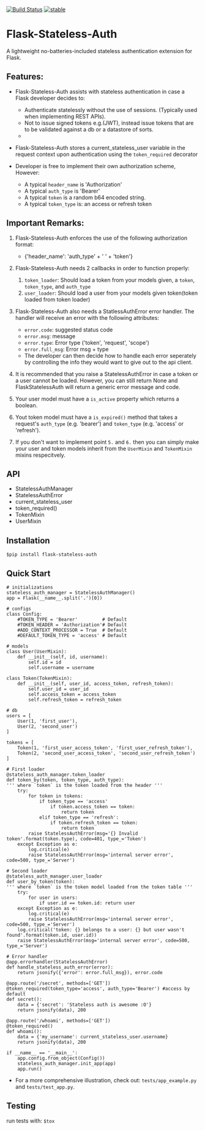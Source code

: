 [![Build Status](https://travis-ci.org/omarryhan/flask-stateless-auth.svg?branch=master)](https://travis-ci.org/omarryhan/flask-stateless-auth)
[![stable](http://badges.github.io/stability-badges/dist/stable.svg)](http://github.com/badges/stability-badges)
# Flask-Stateless-Auth

A lightweight no-batteries-included stateless authentication extension for Flask.


## Features:

- Flask-Stateless-Auth assists with stateless authentication in case a Flask developer decides to:
    - Authenticate statelessly without the use of sessions. (Typically used when implementing REST APIs).
    - Not to issue signed tokens e.g.(JWT), instead issue tokens that are to be validated against a db or a datastore of sorts.
    - 
- Flask-Stateless-Auth stores a current_stateless_user variable in the request context upon authentication using the `token_required` decorator

- Developer is free to implement their own authorization scheme, However:
    - A typical `header_name` is 'Authorization'
    - A typical `auth_type` is 'Bearer'
    - A typical `token` is a random b64 encoded string.
    - A typical `token_type` is: an access or refresh token

## Important Remarks:

1. Flask-Stateless-Auth enforces the use of the following authorization format:
    - {'header_name': 'auth_type' + ' ' + 'token'}

2. Flask-Stateless-Auth needs 2 callbacks in order to function properly:

    1. `token_loader`: Should load a token from your models given, a `token`, `token_type`, and `auth_type`
    2. `user_loader`: Should load a user from your models given token(token loaded from token loader)

3. Flask-Stateless-Auth also needs a StatlessAuthError error handler. The handler will receive an error with the following attributes:

    - `error.code`: suggested status code
    - `error.msg`: message
    - `error.type`: Error type ('token', 'request', 'scope')
    - `error.full_msg`: Error msg + type
    - The developer can then decide how to handle each error seperately by controlling the info they would want to give out to the api client.

4. It is recommended that you raise a StatelessAuthError in case a token or a user cannot be loaded. However, you can still return None and FlaskStatelessAuth will return a generic error message and code.

5. Your user model must have a `is_active` property which returns a boolean.

6. Yout token model must have a `is_expired()` method that takes a request's `auth_type` (e.g. 'bearer') and `token_type` (e.g. 'access' or 'refresh').

7. If you don't want to implement point `5.` and `6.` then you can simply make your user and token models inherit from the `UserMixin` and `TokenMixin` mixins respecitvely.

## API

- StatelessAuthManager
- StatelessAuthError
- current_stateless_user
- token_required()
- TokenMixin
- UserMixin

## Installation

`$pip install flask-stateless-auth`

## Quick Start 

    # initializations
    stateless_auth_manager = StatelessAuthManager()
    app = Flask(__name__.split('.')[0])
    
    # configs
    class Config:
        #TOKEN_TYPE = 'Bearer'         # Default
        #TOKEN_HEADER = 'Authorization'# Default
        #ADD_CONTEXT_PROCESSOR = True  # Default
        #DEFAULT_TOKEN_TYPE = 'access' # Default

    # models
    class User(UserMixin):
        def __init__(self, id, username):
            self.id = id
            self.username = username
    
    class Token(TokenMixin):
        def __init__(self, user_id, access_token, refresh_token):
            self.user_id = user_id
            self.access_token = access_token
            self.refresh_token = refresh_token 
    
    # db
    users = [
        User(1, 'first_user'),
        User(2, 'second_user')
    ]
    
    tokens = [
        Token(1, 'first_user_access_token', 'first_user_refresh_token'),
        Token(2, 'second_user_access_token', 'second_user_refresh_token')
    ]

    # First loader
    @stateless_auth_manager.token_loader
    def token_by(token, token_type, auth_type):
    ''' where `token` is the token loaded from the header '''
        try:
            for token in tokens:
                if token_type == 'access'
                    if token.access_token == token:
                        return token
                elif token_type == 'refresh':
                    if token.refresh_token == token:
                        return token
            raise StatelessAuthError(msg='{} Invalid token'.format(token.type), code=401, type_='Token')
        except Exception as e:
            log.critical(e)
            raise StatelessAuthError(msg='internal server error', code=500, type_='Server')
    
    # Second loader
    @stateless_auth_manager.user_loader
    def user_by_token(token):
    ''' where `token` is the token model loaded from the token table '''
        try:
            for user in users:
                if user.id == token.id: return user
        except Exception as e:
            log.critical(e)
            raise StatelessAuthError(msg='internal server error', code=500, type_='Server')
        log.critical('token: {} belongs to a user: {} but user wasn't found'.format(token.id, user.id))
        raise StatelessAuthError(msg='internal server error', code=500, type_='Server')
    
    # Error handler
    @app.errorhandler(StatelessAuthError)
    def handle_stateless_auth_error(error):
        return jsonify({'error': error.full_msg}), error.code
    
    @app.route('/secret', methods=['GET'])
    @token_required(token_type='access', auth_type='Bearer') #access by default
    def secret():
        data = {'secret': 'Stateless auth is awesome :O'}
        return jsonify(data), 200
    
    @app.route('/whoami', methods=['GET'])
    @token_required()
    def whoami():
        data = {'my_username': current_stateless_user.username}
        return jsonify(data), 200
    
    if __name__ == '__main__':
        app.config.from_object(Config())
        stateless_auth_manager.init_app(app)
        app.run()

- For a more comprehensive illustration, check out: `tests/app_example.py` and `tests/test_app.py`.

## Testing
run tests with: `$tox`
